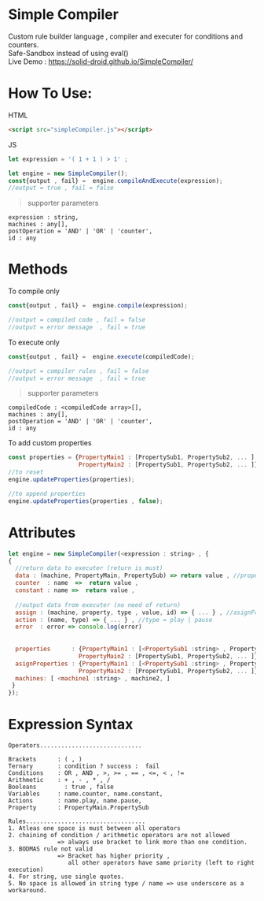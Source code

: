 # Simple Compiler
Custom rule builder language , compiler and executer for conditions and counters.  
Safe-Sandbox instead of using eval()  
Live Demo : https://solid-droid.github.io/SimpleCompiler/  
  
# How To Use:  
  
HTML  
```html
<script src="simpleCompiler.js"></script> 
```  
JS  
```javascript
let expression = '( 1 + 1 ) > 1' ;

let engine = new SimpleCompiler();
const{output , fail} =  engine.compileAndExecute(expression);
//output = true , fail = false
```
> supporter parameters
```
expression : string, 
machines : any[], 
postOperation = 'AND' | 'OR' | 'counter',
id : any
```
# Methods  

To compile only
```javascript
const{output , fail} =  engine.compile(expression);

//output = compiled code , fail = false
//output = error message  , fail = true
```

To execute only 
```javascript
const{output , fail} =  engine.execute(compiledCode);

//output = compiler rules , fail = false
//output = error message  , fail = true
```
> supporter parameters
```
compiledCode : <compiledCode array>[], 
machines : any[], 
postOperation = 'AND' | 'OR' | 'counter',
id : any
```

To add custom properties
```javascript
const properties = {PropertyMain1 : [PropertySub1, PropertySub2, ... ] ,
                    PropertyMain2 : [PropertySub1, PropertySub2, ... ]};
//to reset 
engine.updateProperties(properties);

//to append properties 
engine.updateProperties(properties , false);

```

# Attributes

```javascript
let engine = new SimpleCompiler(<expression : string> , {
{
  //return data to executer (return is must)
  data : (machine, PropertyMain, PropertySub) => return value , //properties
  counter  : name  =>  return value , 
  constant : name =>  return value , 
  
  //output data from executer (no need of return)
  assign : (machine, property, type , value, id) => { ... } , //asignProperties
  action : (name, type) => { ... } , //type = play | pause
  error  : error => console.log(error)
  
  
  properties      : {PropertyMain1 : [<PropertySub1 :string> , PropertySub2, ... ] ,
                    PropertyMain2 : [PropertySub1, PropertySub2, ... ]}, 
  asignProperties : {PropertyMain1 : [<PropertySub1 :string> , PropertySub2, ... ] ,
                    PropertyMain2 : [PropertySub1, PropertySub2, ... ]}, 
  machines: [ <machine1 :string> , machine2, ]
 }
});
```

# Expression Syntax

```
Operators.............................

Brackets      : ( , )
Ternary       : condition ? success :  fail
Conditions    : OR , AND , >, >= , == , <=, < , !=
Arithmetic    : + , - , * , / 
Booleans	    : true , false 
Variables     : name.counter, name.constant, 
Actions       : name.play, name.pause,
Property      : PropertyMain.PropertySub

Rules..................................
1. Atleas one space is must between all operators
2. chaining of condition / arithmetic operators are not allowed 
              => always use bracket to link more than one condition.
3. BODMAS rule not valid 
              => Bracket has higher priority ,
                 all other operators have same priority (left to right execution)
4. For string, use single quotes.
5. No space is allowed in string type / name => use underscore as a workaround.

```
